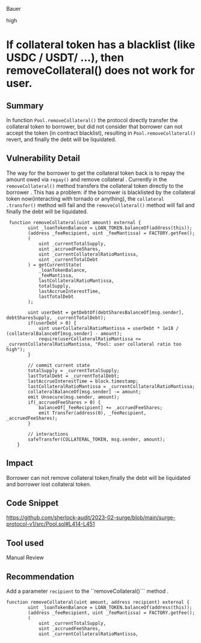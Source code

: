 Bauer

high

# If collateral token has a blacklist (like USDC / USDT/ ...), then removeCollateral() does not work for user.

## Summary
In function ```Pool.removeCollateral()``` the protocol directly transfer the collateral token to borrower, but did not consider that borrower can not accept the token (in contract blacklist), resulting in ```Pool.removeCollateral()```  revert, and finally the debt will be liquidated.


## Vulnerability Detail
The way for the borrower to get the collateral token back is to repay the amount owed via ```repay()``` and remove collateral . Currently in the ```removeCollateral()``` method transfers the collateral token directly to the borrower . This has a problem: if the borrower  is blacklisted by the collateral token now(interacting with tornado or anything), the ```collateral .transfer()``` method will fail and the ```removeCollateral()``` method will fail and finally the debt will be liquidated. 
```solidity
 function removeCollateral(uint amount) external {
        uint _loanTokenBalance = LOAN_TOKEN.balanceOf(address(this));
        (address _feeRecipient, uint _feeMantissa) = FACTORY.getFee();
        (  
            uint _currentTotalSupply,
            uint _accruedFeeShares,
            uint _currentCollateralRatioMantissa,
            uint _currentTotalDebt
        ) = getCurrentState(
            _loanTokenBalance,
            _feeMantissa,
            lastCollateralRatioMantissa,
            totalSupply,
            lastAccrueInterestTime,
            lastTotalDebt
        );

        uint userDebt = getDebtOf(debtSharesBalanceOf[msg.sender], debtSharesSupply, _currentTotalDebt);
        if(userDebt > 0) {
            uint userCollateralRatioMantissa = userDebt * 1e18 / (collateralBalanceOf[msg.sender] - amount);
            require(userCollateralRatioMantissa <= _currentCollateralRatioMantissa, "Pool: user collateral ratio too high");
        }

        // commit current state
        totalSupply = _currentTotalSupply;
        lastTotalDebt = _currentTotalDebt;
        lastAccrueInterestTime = block.timestamp;
        lastCollateralRatioMantissa = _currentCollateralRatioMantissa;
        collateralBalanceOf[msg.sender] -= amount;
        emit Unsecure(msg.sender, amount);
        if(_accruedFeeShares > 0) {
            balanceOf[_feeRecipient] += _accruedFeeShares;
            emit Transfer(address(0), _feeRecipient, _accruedFeeShares);
        }

        // interactions
        safeTransfer(COLLATERAL_TOKEN, msg.sender, amount);
    }

```

## Impact
Borrower can not remove collateral token,finally the debt will be liquidated and borrower lost collateral token.

## Code Snippet
https://github.com/sherlock-audit/2023-02-surge/blob/main/surge-protocol-v1/src/Pool.sol#L414-L451

## Tool used

Manual Review

## Recommendation
Add a parameter ```recipient``` to the ``removeCollateral()``` method .
```solidity
function removeCollateral(uint amount, address recipient) external {
        uint _loanTokenBalance = LOAN_TOKEN.balanceOf(address(this));
        (address _feeRecipient, uint _feeMantissa) = FACTORY.getFee();
        (  
            uint _currentTotalSupply,
            uint _accruedFeeShares,
            uint _currentCollateralRatioMantissa,
```
